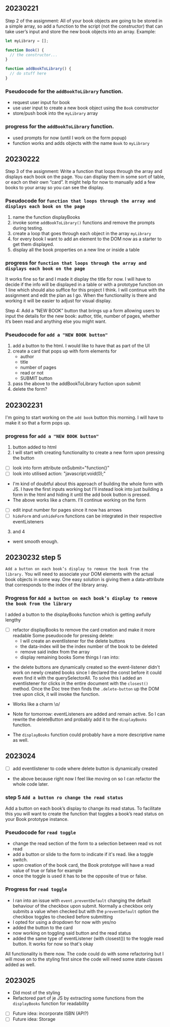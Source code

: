 ## 20230221

Step 2 of the assignment: All of your book objects are going to be stored in a simple array, so add a function to the script (not the constructor) that can take user’s input and store the new book objects into an array. 
Example:
```js
let myLibrary = [];

function Book() {
  // the constructor...
}

function addBookToLibrary() {
  // do stuff here
}
```

### Pseudocode for the `addBookToLibrary` function.
- request user input for book
- use user input to create a new book object using the `Book` constructor
- store/push book into the `myLibrary` array

### progress for the `addBookToLibrary` function.
- used prompts for now (until I work on the form popup)
- function works and adds objects with the name `Book` to `myLibrary`

## 20230222

Step 3 of the assignment: Write a function that loops through the array and displays each book on the page. You can display them in some sort of table, or each on their own “card”. It might help for now to manually add a few books to your array so you can see the display.

### Pseudocode for `function that loops through the array and displays each book on the page`
1. name the function displayBooks
2. invoke some `addBookToLibrary()` functions and remove the prompts during testing.
3. create a loop that goes through each object in the array `myLibrary`
4. for every book I want to add an element to the DOM now as a starter to get them displayed.
5. display all the book properties on a new line or inside a table

### progress for `function that loops through the array and displays each book on the page`
It works fine so far and I made it display the title for now. I will have to decide if the info will be displayed in a table or with a prototype function on 1 line which should also suffice for this project I think. I will continue with the assignment and edit the plan as I go. When the functionality is there and working it will be easier to adjust for visual display.

Step 4: Add a “NEW BOOK” button that brings up a form allowing users to input the details for the new book: author, title, number of pages, whether it’s been read and anything else you might want.

### Pseudocode for `add a "NEW BOOK button"`
1. add a button to the html. I would like to have that as part of the UI
2. create a card that pops up with form elements for
    - author
    - title
    - number of pages
    - read or not
    - SUBMIT button
3. pass the above to the addBookToLibrary fuction upon submit
4. delete the form? 

## 202302231
I'm going to start working on the `add book` button this morning. I will have to make it so that a form pops up.

### progress for `add a "NEW BOOK button"`
1. button added to html
2. I will start with creating functionality to create a new form upon pressing the button
  - [ ] look into form attribute onSubmit="function()"
  - [ ] look into utilised action: "javascript:void(0);"
  - I'm kind of doubtful about this approach of building the whole form with JS. I have the first inputs working but I'll instead look into just building a form in the html and hiding it until the add book button is pressed. 
  - The above works like a charm. I'll continue working on the form
  - [ ] edit input number for pages since it now has arrows
  - [ ] `hideForm` and `unhideForm` functions can be integrated in their respective eventListeners
3. and 4 
  - went smooth enough.

## 20230232 step 5
`Add a button on each book’s display to remove the book from the library.`
You will need to associate your DOM elements with the actual book objects in some way. One easy solution is giving them a data-attribute that corresponds to the index of the library array.

### Progress for `Add a button on each book’s display to remove the book from the library`
I added a button to the displayBooks function which is getting awfully lengthy
- [ ] refactor displayBooks to remove the card creation and make it more readable
Some pseudocode for pressing delete:
  - I will create an eventlistener for the delete buttons
  - the data-index will be the index number of the book to be deleted
  - remove said index from the array
  - display remaining books
Some things I ran into:
- the delete buttons are dynamically created so the event-listener didn't work on newly created books since I declared the const before it could even find it with the querySelectorAll. To solve this I added an eventlistener for clicks in the entire document with the `closest()` method. Once the Doc tree then finds the `.delete-button` up the DOM tree upon click, it will invoke the function.
- Works like a charm \o/

- Note for tomorrow: eventListeners are added and remain active. So I can rewrite the deleteButton and probably add it to the `displayBooks` function.
- The `displayBooks` function could probably have a more descriptive name as well.

## 2023024
- [ ] add eventlistener to code where delete button is dynamically created
- the above because right now I feel like moving on so I can refactor the whole code later.

### step 5 `Add a button ro change the read status`
Add a button on each book’s display to change its read status.
To facilitate this you will want to create the function that toggles a book’s read status on your Book prototype instance. 

### Pseudocode for `read toggle`
- change the read section of the form to a selection between read vs not read
- add a button or slide to the form to indicate if it's read. like a toggle switch.
- upon creation of the book card, the Book prototype will have a read value of true or false for example
- once the toggle is used it has to be the opposite of true or false. 

### Progress for `read toggle`
- I ran into an issue with `event.preventDefault` changing the default behaviour of the checkbox upon submit. Normally a checkbox only submits a value when checked but with the `preventDefault` option the checkbox toggles to checked before submitting
- I opted for using a dropdown for now with yes/no
- added the button to the card
- now working on toggling said button and the read status
- added the same type of eventListener (with closest()) to the toggle read button. It works for now so that's okay

All functionality is there now. The code could do with some refactoring but I will move on to the styling first since the code will need some state classes added as well.

## 2023025
- Did most of the styling
- Refactored part of je JS by extracting some functions from the `displayBooks` function for readability
- [ ] Future idea: incorporate ISBN (API?)
- [ ] Future idea: Storage